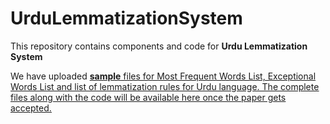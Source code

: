 # UrduLemmatizationSystem
This repository contains components and code for <b>Urdu Lemmatization System</b>

We have uploaded <u><b>sample</b><u> files for Most Frequent Words List, Exceptional Words List and list of lemmatization rules for Urdu language. The complete files along with the code will be available here once the paper gets accepted.
